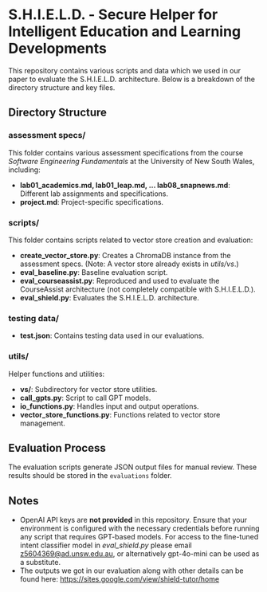 # S.H.I.E.L.D. - Secure Helper for Intelligent Education and Learning Developments

This repository contains various scripts and data which we used in our paper to evaluate the S.H.I.E.L.D. architecture. Below is a breakdown of the directory structure and key files.

## Directory Structure

### **assessment specs/**
This folder contains various assessment specifications from the course _Software Engineering Fundamentals_ at the University of New South Wales, including:
- **lab01_academics.md, lab01_leap.md, ... lab08_snapnews.md**: Different lab assignments and specifications.
- **project.md**: Project-specific specifications.

### **scripts/**
This folder contains scripts related to vector store creation and evaluation:
- **create_vector_store.py**: Creates a ChromaDB instance from the assessment specs. (Note: A vector store already exists in _utils/vs_.)
- **eval_baseline.py**: Baseline evaluation script.
- **eval_courseassist.py**: Reproduced and used to evaluate the CourseAssist architecture (not completely compatible with S.H.I.E.L.D.).
- **eval_shield.py**: Evaluates the S.H.I.E.L.D. architecture.

### **testing data/**
- **test.json**: Contains testing data used in our evaluations.

### **utils/**
Helper functions and utilities:
- **vs/**: Subdirectory for vector store utilities.
- **call_gpts.py**: Script to call GPT models.
- **io_functions.py**: Handles input and output operations.
- **vector_store_functions.py**: Functions related to vector store management.

## Evaluation Process
The evaluation scripts generate JSON output files for manual review. These results should be stored in the `evaluations` folder.

## Notes
- OpenAI API keys are **not provided** in this repository. Ensure that your environment is configured with the necessary credentials before running any script that requires GPT-based models. For access to the fine-tuned intent classifier model in _eval_shield.py_ please email z5604369@ad.unsw.edu.au, or alternatively gpt-4o-mini can be used as a substitute.
- The outputs we got in our evaluation along with other details can be found here: https://sites.google.com/view/shield-tutor/home
